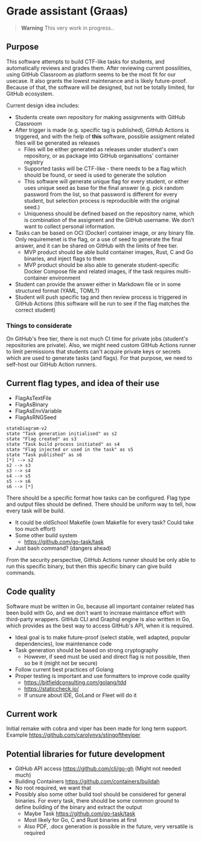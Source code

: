 

# Grade assistant (Graas)

> **Warning**
> This very work in progress..

## Purpose

This software attempts to build CTF-like tasks for students, and automatically reviews and grades them.
After reviewing current possilities, using GitHub Classroom as platform seems to be the most fit for our usecase.
It also grants the lowest maintenance and is likely future-proof.
Because of that, the software will be designed, but not be totally limited, for GitHub ecosystem.

Current design idea includes:
* Students create own repository for making assignments with GitHub Classroom
* After trigger is made (e.g. specific tag is published), GitHub Actions is triggered, and with the help of **this** software, possible assigment related files will be generated as releases
  * Files will be either generated as releases under student's own repository, or as package into GitHub organisations' container registry
  * Supported tasks will be CTF-like - there needs to be a flag which should be found, or seed is used to generate the solution
  * This software will generate unique flag for every student, or either uses unique seed as base for the final answer (e.g. pick random password from the list, so that password is different for every student, but selection process is reproducible with the original seed.)
  * Uniqueness should be defined based on the repository name, which is combination of the assigment and the GitHub username. We don't want to collect personal information.
* Tasks can be based on OCI (Docker) container image, or any binary file. Only requiremenet is the flag, or a use of seed to generate the final answer, and it can be shared on GitHub with the limits of free tier.
  * MVP product should be able build container images, Rust, C and Go binaries, and inject flags to them
  * MVP product should be also able to generate student-specific Docker Compose file and related images, if the task requires multi-container environment
* Student can provide the answer either in Markdown file or in some structured format (YAML, TOML?)
* Student will push specific tag and then review process is triggered in GitHub Actions (this software will be run to see if the flag matches the correct student)

### Things to considerate

On GitHub's free tier, there is not much CI time for private jobs (student's repositories are private).
Also, we might need custom GitHub Actions runner to limit permissions that students can't acquire private keys or secrets which are used to generate tasks (and flags).
For that purpose, we need to self-host our GitHub Action runners.

## Current flag types, and idea of their use
  * FlagAsTextFile
  * FlagAsBinary
  * FlagAsEnvVariable
  * FlagAsRNGSeed

```mermaid
stateDiagram-v2
state "Task generation initialised" as s2
state "Flag created" as s3
state "Task build process initiated" as s4
state "Flag injected or used in the task" as s5
state "Task published" as s6
[*] --> s2
s2 --> s3
s3 --> s4
s4 --> s5
s5 --> s6
s6 --> [*]
```

There should be a specific format how tasks can be configured.
Flag type and output files should be defined.
There should be uniform way to tell, how every task will be build.
  * It could be oldSchool Makefile (own Makefile for every task? Could take too much effort)
  * Some other build system
    * https://github.com/go-task/task
  * Just bash command? (dangers ahead)

From the security perspective, GitHub Actions runner should be only able to run this specific binary, but then this specific binary can give build commands.

## Code quality

Software must be written in Go, because all important container related has been build with Go, and we don't want to increase maintance effort with third-party wrappers.
GitHub CLI and Graphql engine is also written in Go, which provides as the best way to access GitHub's API, when it is required.

  * Ideal goal is to make future-proof (select stable, well adapted, popular dependencies), low maintenance code
  * Task generation should be based on strong cryptography
    * However, if seed must be used and direct flag is not possible, then so be it (might not be secure)
  * Follow current best practices of Golang
  * Proper testing is important and use formatters to improve code quality
    * https://bitfieldconsulting.com/golang/tdd
    * https://staticcheck.io/
    * If unsure about IDE, GoLand or Fleet will do it


## Current work

Initial remake with cobra and viper has been made for long term support.
Example https://github.com/carolynvs/stingoftheviper




## Potential libraries for future development

* GitHub API access https://github.com/cli/go-gh (Might not needed much)
* Building Containers https://github.com/containers/buildah
 * No root required, we want that
* Possibly also some other build tool should be considered for general binaries. For every task, there should be some common ground to define building of the binary and extract the output
  * Maybe Task https://github.com/go-task/task
  * Most likely for Go, C and Rust binaries at first
  * Also PDF, .docx generation is possible in the future, very versatile is required
